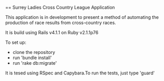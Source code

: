 == Surrey Ladies Cross Country League Application

This application is in development to present a method of automating the production of race results from cross-country races.

It is build using Rails v4.1.1 on Ruby v2.1.1p76

To set up:

- clone the repository
- run 'bundle install'
- run 'rake db:migrate'

It is tesed using RSpec and Capybara.To run the tests, just type 'guard'